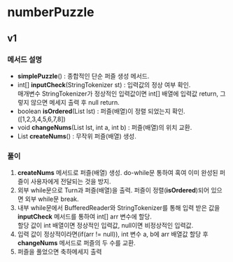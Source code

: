 # numberPuzzle
## v1
### 메서드 설명
- **simplePuzzle**() : 종합적인 단순 퍼즐 생성 메서드.
- int[] **inputCheck**(StringTokenizer st) : 입력값의 정상 여부 확인.<br/>매개변수 StringTokenizer가 정상적인 입력값이면 int[] 배열에 입력값 return, 그렇지 않으면 메세지 출력 후 null return.
- boolean **isOrdered**(List<Integer> lst) : 퍼즐(배열)이 정렬 되었는지 확인.([1,2,3,4,5,6,7,8])
- void **changeNums**(List<Integer> lst, int a, int b) : 퍼즐(배열)의 위치 교환.
- List<Integer> **createNums**() : 무작위 퍼즐(배열) 생성.

### 풀이
1. **createNums** 메서드로 퍼즐(배열) 생성. do-while문 통하여 혹여 이미 완성된 퍼즐이 사용자에게 전달되는 것을 방지.
2. 외부 while문으로 Turn과 퍼즐(배열)을 출력. 퍼즐이 정렬(**isOrdered**)되어 있으면 외부 while문 break.
3. 내부 while문에서 BufferedReader와 StringTokenizer를 통해 입력 받은 값을 **inputCheck** 메서드를 통하여 int[] arr 변수에 할당.<br/>할당 값이 int 배열이면 정상적인 입력값, null이면 비정상적인 입력값.
4. 입력 값이 정상적이라면(if(arr != null)), int 변수 a, b에 arr 배열값 할당 후 **changeNums** 메서드로 퍼즐의 두 수를 교환.
5. 퍼즐을 풀었으면 축하메세지 출력
